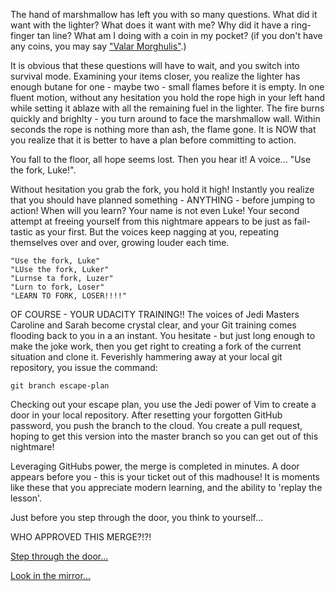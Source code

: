 The hand of marshmallow has left you with so many questions. What did it want with the lighter?
What does it want with me? Why did it have a ring-finger tan line? What am I doing with a coin in my pocket? (if you don't
have any coins, you may say ["Valar Morghulis"](../valarmorghulis/valarmorghulis.md).)

It is obvious that these questions will have to wait, and you switch into survival mode. Examining your items closer,
you realize the lighter has enough butane for one - maybe two - small flames before it is empty. In one fluent motion,
without any hesitation you hold the rope high in your left hand while setting it ablaze with all the remaining fuel
in the lighter. The fire burns quickly and brighlty - you turn around to face the marshmallow wall. Within seconds the
rope is nothing more than ash, the flame gone. It is NOW that you realize that it is better to have a plan before
committing to action.

You fall to the floor, all hope seems lost. Then you hear it! A voice... "Use the fork, Luke!".

Without hesitation you grab the fork, you hold it high! Instantly you realize that you should have planned
something - ANYTHING - before jumping to action! When will you learn? Your name is not even Luke! Your second attempt
at freeing yourself from this nightmare appears to be just as fail-tastic as your first. But the voices keep nagging
at you, repeating themselves over and over, growing louder each time.

    "Use the fork, Luke"
    "LUse the fork, Luker"
    "Lurnse ta fork, Luzer"
    "Lurn to fork, Loser"
    "LEARN TO FORK, LOSER!!!!"

OF COURSE - YOUR UDACITY TRAINING!! The voices of Jedi Masters Caroline and Sarah become crystal clear,
and your Git training comes flooding back to you in a an instant. You hesitate - but just long enough to make
the joke work, then you get right to creating a fork of the current situation and clone it.
Feverishly  hammering away at your local git repository, you issue the command:

    git branch escape-plan

Checking out your escape plan, you use the Jedi power of Vim to create a door in your local repository.
After resetting your forgotten GitHub password,  you push the branch to the cloud. You create a pull request,
hoping to get this version into the master branch so you can get out of this nightmare!

Leveraging GitHubs power, the merge is completed in minutes. A door appears before you - this is your ticket out
of this madhouse! It is moments like these that you appreciate modern learning, and the ability to 'replay the lesson'.


Just before you step through the door, you think to yourself...

WHO APPROVED THIS MERGE?!?!





[Step through the door...](../marshmallow.md)

[Look in the mirror...](../it-was-me/it-was-me.md)

